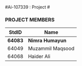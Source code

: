 #Ai-107339 : Project #
### PROJECT MEMBERS ###
StdID | Name
------------ | -------------
**64083** | **Nimra Humayun** 
64049 | Muzammil Maqsood
64068 | Haider Ali
